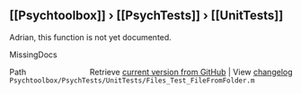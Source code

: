 ## [[Psychtoolbox]] &#8250; [[PsychTests]] &#8250; [[UnitTests]]

Adrian, this function is not yet documented.


 MissingDocs



<div class="code_header" style="text-align:right;">
  <span style="float:left;">Path&nbsp;&nbsp;</span> <span class="counter">Retrieve <a href=
  "https://raw.github.com/Psychtoolbox-3/Psychtoolbox-3/beta/Psychtoolbox/PsychTests/UnitTests/Files_Test_FileFromFolder.m">current version from GitHub</a> | View <a href=
  "https://github.com/Psychtoolbox-3/Psychtoolbox-3/commits/beta/Psychtoolbox/PsychTests/UnitTests/Files_Test_FileFromFolder.m">changelog</a></span>
</div>
<div class="code">
  <code>Psychtoolbox/PsychTests/UnitTests/Files_Test_FileFromFolder.m</code>
</div>

